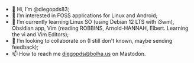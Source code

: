 - 👋 Hi, I’m @diegopds83;
- 👀 I’m interested in FOSS applications for Linux and Android;
- 🌱 I’m currently learning Linux SO (using Debian 12 LTS with i3wm), Obsidian app, Vim (reading ROBBINS, Arnold-HANNAH, Elbert. Learning the vi and Vim Editors);
- 💞️ I’m looking to collaborate on (I still don't known, maybe sending feedback);
- 📫 How to reach me [diegopds@bolha.us](https://diegopds@bolha.us/@diegopds) on Mastodon.

<!---
diegopds83/diegopds83 is a ✨ special ✨ repository because its `README.md` (this file) appears on your GitHub profile.
You can click the Preview link to take a look at your changes.
--->
